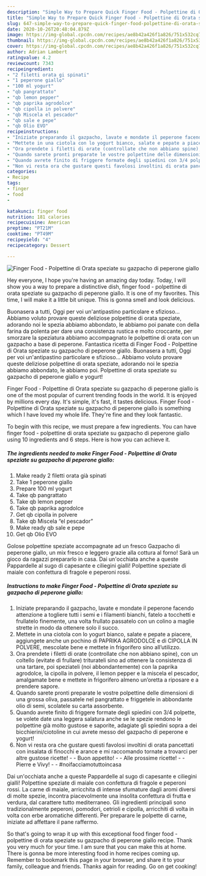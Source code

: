 ```yaml
---
description: "Simple Way to Prepare Quick Finger Food - Polpettine di Orata speziate su gazpacho di peperone giallo"
title: "Simple Way to Prepare Quick Finger Food - Polpettine di Orata speziate su gazpacho di peperone giallo"
slug: 647-simple-way-to-prepare-quick-finger-food-polpettine-di-orata-speziate-su-gazpacho-di-peperone-giallo
date: 2020-10-26T20:48:04.879Z
image: https://img-global.cpcdn.com/recipes/ae8b42a426f1a826/751x532cq70/finger-food-polpettine-di-orata-speziate-su-gazpacho-di-peperone-giallo-recipe-main-photo.jpg
thumbnail: https://img-global.cpcdn.com/recipes/ae8b42a426f1a826/751x532cq70/finger-food-polpettine-di-orata-speziate-su-gazpacho-di-peperone-giallo-recipe-main-photo.jpg
cover: https://img-global.cpcdn.com/recipes/ae8b42a426f1a826/751x532cq70/finger-food-polpettine-di-orata-speziate-su-gazpacho-di-peperone-giallo-recipe-main-photo.jpg
author: Adrian Lambert
ratingvalue: 4.2
reviewcount: 7343
recipeingredient:
- "2 filetti orata gi spinati"
- "1 peperone giallo"
- "100 ml yogurt"
- "qb pangrattato"
- "qb lemon pepper"
- "qb paprika agrodolce"
- "qb cipolla in polvere"
- "qb Miscela el pescador"
- "qb sale e pepe"
- "qb Olio EVO"
recipeinstructions:
- "Iniziate preparando il gazpacho, lavate e mondate il peperone facendo attenzione a togliere tutti i semi e i filamenti bianchi, fatelo a tocchetti e frullatelo finemente, una volta frullato passatelo con un colino a maglie strette in modo da ottenere solo il succo."
- "Mettete in una ciotola con lo yogurt bianco, salate e pepate a piacere, aggiungete anche un pochino di PAPRIKA AGRODOLCE e di CIPOLLA IN POLVERE, mescolate bene e mettete in frigorifero sino all’utilizzo."
- "Ora prendete i filetti di orate (controllate che non abbiano spine), con un coltello (evitate di frullare) triturateli sino ad ottenere la consistenza di una tartare, poi speziateli (noi abbondantemente) con la paprika agrodolce, la cipolla in polvere, il lemon pepper e la miscela el pescador, amalgamate bene e mettete in frigorifero almeno un’oretta a riposare e a prendere sapore."
- "Quando sarete pronti preparate le vostre polpettine delle dimensioni di una grossa oliva, passatele nel pangrattato e friggetele in abbondante olio di semi, scolatele su carta assorbente."
- "Quando avrete finito di friggere formate degli spiedini con 3/4 polpette, se volete date una leggera salatura anche se le spezie rendono le polpettine già molto gustose e saporite, adagiate gli spiedini sopra a dei bicchierini/ciotoline in cui avrete messo del gazpacho di peperone e yogurt!"
- "Non vi resta ora che gustare questi favolosi involtini di orata pancettati con insalata di finocchi e arance e mi raccomando tornate a trovarci per altre gustose ricette!  Buon appetito!  Alle prossime ricette!  Pierre e Vivy!  #noifacciamotuttoincasa"
categories:
- Recipe
tags:
- finger
- food
- 

katakunci: finger food  
nutrition: 181 calories
recipecuisine: American
preptime: "PT21M"
cooktime: "PT49M"
recipeyield: "4"
recipecategory: Dessert

---
```



![Finger Food - Polpettine di Orata speziate su gazpacho di peperone giallo](https://img-global.cpcdn.com/recipes/ae8b42a426f1a826/751x532cq70/finger-food-polpettine-di-orata-speziate-su-gazpacho-di-peperone-giallo-recipe-main-photo.jpg)

Hey everyone, I hope you're having an amazing day today. Today, I will show you a way to prepare a distinctive dish, finger food - polpettine di orata speziate su gazpacho di peperone giallo. It is one of my favorites. This time, I will make it a little bit unique. This is gonna smell and look delicious.

Buonasera a tutti, Oggi per voi un&#39;antipastino particolare e sfizioso… Abbiamo voluto provare queste deliziose polpettine di orata speziate, adorando noi le spezia abbiamo abbondato, le abbiamo poi panate con della farina da polenta per dare una consistenza rustica e molto croccante, per smorzare la speziatura abbiamo accompagnato le polpettine di orata con un gazpacho a base di peperone. Fantastica ricetta di Finger Food - Polpettine di Orata speziate su gazpacho di peperone giallo. Buonasera a tutti, Oggi per voi un&#39;antipastino particolare e sfizioso… Abbiamo voluto provare queste deliziose polpettine di orata speziate, adorando noi le spezia abbiamo abbondato, le abbiamo poi. Polpettine di orata speziate su gazpacho di peperone giallo e yogurt!

Finger Food - Polpettine di Orata speziate su gazpacho di peperone giallo is one of the most popular of current trending foods in the world. It is enjoyed by millions every day. It's simple, it's fast, it tastes delicious. Finger Food - Polpettine di Orata speziate su gazpacho di peperone giallo is something which I have loved my whole life. They're fine and they look fantastic.


To begin with this recipe, we must prepare a few ingredients. You can have finger food - polpettine di orata speziate su gazpacho di peperone giallo using 10 ingredients and 6 steps. Here is how you can achieve it.

<!--inarticleads1-->

##### The ingredients needed to make Finger Food - Polpettine di Orata speziate su gazpacho di peperone giallo:

1. Make ready 2 filetti orata già spinati
1. Take 1 peperone giallo
1. Prepare 100 ml yogurt
1. Take qb pangrattato
1. Take qb lemon pepper
1. Take qb paprika agrodolce
1. Get qb cipolla in polvere
1. Take qb Miscela “el pescador”
1. Make ready qb sale e pepe
1. Get qb Olio EVO


Golose polpettine speziate accompagnate ad un fresco Gazpacho di peperone giallo, un mix fresco e leggero grazie alla cottura al forno! Sarà un gioco da ragazzi prepararlo in casa. Dai un&#39;occhiata anche a queste Pappardelle al sugo di capesante e ciliegini gialli! Polpettine speziate di maiale con confettura di fragole e peperoni rossi. 

<!--inarticleads2-->

##### Instructions to make Finger Food - Polpettine di Orata speziate su gazpacho di peperone giallo:

1. Iniziate preparando il gazpacho, lavate e mondate il peperone facendo attenzione a togliere tutti i semi e i filamenti bianchi, fatelo a tocchetti e frullatelo finemente, una volta frullato passatelo con un colino a maglie strette in modo da ottenere solo il succo.
1. Mettete in una ciotola con lo yogurt bianco, salate e pepate a piacere, aggiungete anche un pochino di PAPRIKA AGRODOLCE e di CIPOLLA IN POLVERE, mescolate bene e mettete in frigorifero sino all’utilizzo.
1. Ora prendete i filetti di orate (controllate che non abbiano spine), con un coltello (evitate di frullare) triturateli sino ad ottenere la consistenza di una tartare, poi speziateli (noi abbondantemente) con la paprika agrodolce, la cipolla in polvere, il lemon pepper e la miscela el pescador, amalgamate bene e mettete in frigorifero almeno un’oretta a riposare e a prendere sapore.
1. Quando sarete pronti preparate le vostre polpettine delle dimensioni di una grossa oliva, passatele nel pangrattato e friggetele in abbondante olio di semi, scolatele su carta assorbente.
1. Quando avrete finito di friggere formate degli spiedini con 3/4 polpette, se volete date una leggera salatura anche se le spezie rendono le polpettine già molto gustose e saporite, adagiate gli spiedini sopra a dei bicchierini/ciotoline in cui avrete messo del gazpacho di peperone e yogurt!
1. Non vi resta ora che gustare questi favolosi involtini di orata pancettati con insalata di finocchi e arance e mi raccomando tornate a trovarci per altre gustose ricette! -  - Buon appetito! -  - Alle prossime ricette! -  - Pierre e Vivy! -  - #noifacciamotuttoincasa


Dai un&#39;occhiata anche a queste Pappardelle al sugo di capesante e ciliegini gialli! Polpettine speziate di maiale con confettura di fragole e peperoni rossi. La carne di maiale, arricchita di intense sfumature dagli aromi diversi di molte spezie, incontra piacevolmente una insolita confettura di frutta e verdura, dal carattere tutto mediterraneo. Gli ingredienti principali sono tradizionalmente peperoni, pomodori, cetrioli e cipolla, arricchiti di volta in volta con erbe aromatiche differenti. Per preparare le polpette di carne, iniziate ad affettare il pane raffermo. 

So that's going to wrap it up with this exceptional food finger food - polpettine di orata speziate su gazpacho di peperone giallo recipe. Thank you very much for your time. I am sure that you can make this at home. There is gonna be more interesting food in home recipes coming up. Remember to bookmark this page in your browser, and share it to your family, colleague and friends. Thanks again for reading. Go on get cooking!
